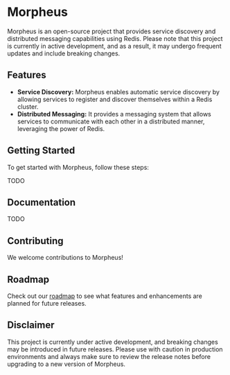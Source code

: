 # Morpheus

Morpheus is an open-source project that provides service discovery and distributed messaging capabilities using Redis. Please note that this project is currently in active development, and as a result, it may undergo frequent updates and include breaking changes.

## Features

-   **Service Discovery:** Morpheus enables automatic service discovery by allowing services to register and discover themselves within a Redis cluster.
-   **Distributed Messaging:** It provides a messaging system that allows services to communicate with each other in a distributed manner, leveraging the power of Redis.

## Getting Started

To get started with Morpheus, follow these steps:

TODO


## Documentation

TODO

## Contributing

We welcome contributions to Morpheus! 

## Roadmap

Check out our [roadmap](ROADMAP.md) to see what features and enhancements are planned for future releases.

## Disclaimer

This project is currently under active development, and breaking changes may be introduced in future releases. Please use with caution in production environments and always make sure to review the release notes before upgrading to a new version of Morpheus.
